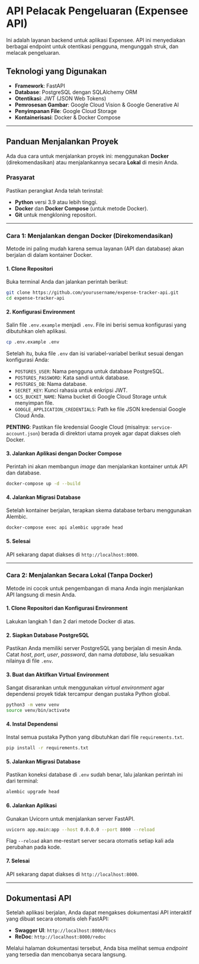 # API Pelacak Pengeluaran (Expensee API)

Ini adalah layanan backend untuk aplikasi Expensee. API ini menyediakan berbagai endpoint untuk otentikasi pengguna, mengunggah struk, dan melacak pengeluaran.

## Teknologi yang Digunakan

- **Framework**: FastAPI
- **Database**: PostgreSQL dengan SQLAlchemy ORM
- **Otentikasi**: JWT (JSON Web Tokens)
- **Pemrosesan Gambar**: Google Cloud Vision & Google Generative AI
- **Penyimpanan File**: Google Cloud Storage
- **Kontainerisasi**: Docker & Docker Compose

---

## Panduan Menjalankan Proyek

Ada dua cara untuk menjalankan proyek ini: menggunakan **Docker** (direkomendasikan) atau menjalankannya secara **Lokal** di mesin Anda.

### Prasyarat

Pastikan perangkat Anda telah terinstal:

- **Python** versi 3.9 atau lebih tinggi.
- **Docker** dan **Docker Compose** (untuk metode Docker).
- **Git** untuk mengkloning repositori.

---

### Cara 1: Menjalankan dengan Docker (Direkomendasikan)

Metode ini paling mudah karena semua layanan (API dan database) akan berjalan di dalam kontainer Docker.

#### 1. Clone Repositori

Buka terminal Anda dan jalankan perintah berikut:

```bash
git clone https://github.com/yourusername/expense-tracker-api.git
cd expense-tracker-api
```

#### 2. Konfigurasi Environment

Salin file `.env.example` menjadi `.env`. File ini berisi semua konfigurasi yang dibutuhkan oleh aplikasi.

```bash
cp .env.example .env
```

Setelah itu, buka file `.env` dan isi variabel-variabel berikut sesuai dengan konfigurasi Anda:

- `POSTGRES_USER`: Nama pengguna untuk database PostgreSQL.
- `POSTGRES_PASSWORD`: Kata sandi untuk database.
- `POSTGRES_DB`: Nama database.
- `SECRET_KEY`: Kunci rahasia untuk enkripsi JWT.
- `GCS_BUCKET_NAME`: Nama bucket di Google Cloud Storage untuk menyimpan file.
- `GOOGLE_APPLICATION_CREDENTIALS`: Path ke file JSON kredensial Google Cloud Anda.

**PENTING**: Pastikan file kredensial Google Cloud (misalnya: `service-account.json`) berada di direktori utama proyek agar dapat diakses oleh Docker.

#### 3. Jalankan Aplikasi dengan Docker Compose

Perintah ini akan membangun *image* dan menjalankan kontainer untuk API dan database.

```bash
docker-compose up -d --build
```

#### 4. Jalankan Migrasi Database

Setelah kontainer berjalan, terapkan skema database terbaru menggunakan Alembic.

```bash
docker-compose exec api alembic upgrade head
```

#### 5. Selesai

API sekarang dapat diakses di `http://localhost:8000`.

---

### Cara 2: Menjalankan Secara Lokal (Tanpa Docker)

Metode ini cocok untuk pengembangan di mana Anda ingin menjalankan API langsung di mesin Anda.

#### 1. Clone Repositori dan Konfigurasi Environment

Lakukan langkah 1 dan 2 dari metode Docker di atas.

#### 2. Siapkan Database PostgreSQL

Pastikan Anda memiliki server PostgreSQL yang berjalan di mesin Anda. Catat *host*, *port*, *user*, *password*, dan nama *database*, lalu sesuaikan nilainya di file `.env`.

#### 3. Buat dan Aktifkan Virtual Environment

Sangat disarankan untuk menggunakan *virtual environment* agar dependensi proyek tidak tercampur dengan pustaka Python global.

```bash
python3 -m venv venv
source venv/bin/activate
```

#### 4. Instal Dependensi

Instal semua pustaka Python yang dibutuhkan dari file `requirements.txt`.

```bash
pip install -r requirements.txt
```

#### 5. Jalankan Migrasi Database

Pastikan koneksi database di `.env` sudah benar, lalu jalankan perintah ini dari terminal:

```bash
alembic upgrade head
```

#### 6. Jalankan Aplikasi

Gunakan Uvicorn untuk menjalankan server FastAPI.

```bash
uvicorn app.main:app --host 0.0.0.0 --port 8000 --reload
```

Flag `--reload` akan me-restart server secara otomatis setiap kali ada perubahan pada kode.

#### 7. Selesai

API sekarang dapat diakses di `http://localhost:8000`.

---

## Dokumentasi API

Setelah aplikasi berjalan, Anda dapat mengakses dokumentasi API interaktif yang dibuat secara otomatis oleh FastAPI:

- **Swagger UI**: `http://localhost:8000/docs`
- **ReDoc**: `http://localhost:8000/redoc`

Melalui halaman dokumentasi tersebut, Anda bisa melihat semua *endpoint* yang tersedia dan mencobanya secara langsung.